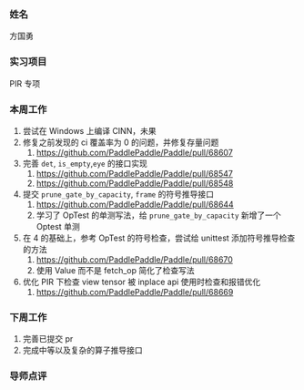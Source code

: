 ### 姓名

方国勇

### 实习项目

PIR 专项

### 本周工作

1. 尝试在 Windows 上编译 CINN，未果
2. 修复之前发现的 ci 覆盖率为 0 的问题，并修复存量问题
   1. https://github.com/PaddlePaddle/Paddle/pull/68607
3. 完善 `det`, `is_empty`,`eye` 的接口实现
   1. https://github.com/PaddlePaddle/Paddle/pull/68547
   2. https://github.com/PaddlePaddle/Paddle/pull/68548
4. 提交 `prune_gate_by_capacity`, `frame` 的符号推导接口
   1. https://github.com/PaddlePaddle/Paddle/pull/68644
   2. 学习了 OpTest 的单测写法，给 `prune_gate_by_capacity` 新增了一个 Optest 单测
5. 在 4 的基础上，参考 OpTest 的符号检查，尝试给 unittest 添加符号推导检查的方法
   1. https://github.com/PaddlePaddle/Paddle/pull/68670
   2. 使用 Value 而不是 fetch_op 简化了检查写法
6. 优化 PIR 下检查 view tensor 被 inplace api 使用时检查和报错优化
   1. https://github.com/PaddlePaddle/Paddle/pull/68669

### 下周工作

1. 完善已提交 pr
2. 完成中等以及复杂的算子推导接口


### 导师点评
